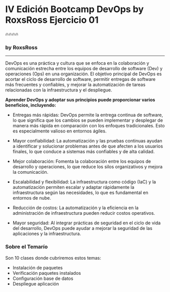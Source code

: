 # IV Edición Bootcamp DevOps by RoxsRoss Ejercicio 01

🔥🔥🔥🔥

### by RoxsRoss

---
DevOps es una práctica y cultura que se enfoca en la colaboración y comunicación estrecha entre los equipos de desarrollo de software (Dev) y operaciones (Ops) en una organización. El objetivo principal de DevOps es acortar el ciclo de desarrollo de software, permitir entregas de software más frecuentes y confiables, y mejorar la automatización de tareas relacionadas con la infraestructura y el despliegue.

**Aprender DevOps y adoptar sus principios puede proporcionar varios beneficios, incluyendo:**

- Entregas más rápidas: DevOps permite la entrega continua de software, lo que significa que los cambios se pueden implementar y desplegar de manera más rápida en comparación con los enfoques tradicionales. Esto es especialmente valioso en entornos ágiles.

- Mayor confiabilidad: La automatización y las pruebas continuas ayudan a identificar y solucionar problemas antes de que afecten a los usuarios finales, lo que conduce a sistemas más confiables y de alta calidad.

- Mejor colaboración: Fomenta la colaboración entre los equipos de desarrollo y operaciones, lo que reduce los silos organizativos y mejora la comunicación.

- Escalabilidad y flexibilidad: La infraestructura como código (IaC) y la automatización permiten escalar y adaptar rápidamente la infraestructura según las necesidades, lo que es fundamental en entornos de nube.

- Reducción de costos: La automatización y la eficiencia en la administración de infraestructura pueden reducir costos operativos.

- Mayor seguridad: Al integrar prácticas de seguridad en el ciclo de vida del desarrollo, DevOps puede ayudar a mejorar la seguridad de las aplicaciones y la infraestructura.

### Sobre el Temarío 
Son 10 clases donde cubriremos estos temas:

- Instalación de paquetes
- Verificación paquetes instalados
- Configuración base de datos
- Despliegue aplicación
